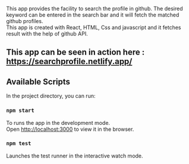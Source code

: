 This app provides the facility to search the profile in github. The desired keyword can be entered in the search bar and it will fetch the matched github profiles.<br />
This app is created with React, HTML, Css and javascript and it fetches result with the help of github API.

## This app can be seen in action here : https://searchprofile.netlify.app/

## Available Scripts

In the project directory, you can run:

### `npm start`
To runs the app in the development mode.<br />
Open [http://localhost:3000](http://localhost:3000) to view it in the browser.

### `npm test`
Launches the test runner in the interactive watch mode.<br />
